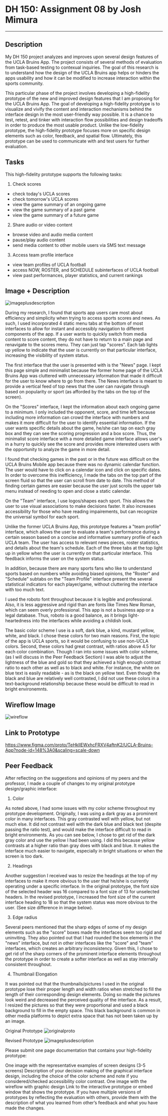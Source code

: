 
# DH 150: Assignment 08 by Josh Mimura

***

## Description

My DH 150 project analyzes and improves upon several design features of the UCLA Bruins App. The project consists of several methods of evaluation from task-based testing to contexual inquiries. The goal of this research is to understand how the design of the UCLA Bruins app helps or hinders the apps usability and how it can be modified to increase interaction within the sports community. 

This particular phase of the project involves developing a high-fidelity prototype of the new and improved design features that I am proposing for the UCLA Bruins App. The goal of developing a high-fidelity prototype is to visualize and vivify the content and interaction mechanisms behind the interface design in the most user-friendly way possible. It is a chance to test, retest, and tinker with interaction flow possibilities and design tradeoffs in order to produce the most usable product. Unlike the low-fidelity prototype, the high-fidelity prototype focuses more on specific design elements such as color, feedback, and spatial flow. Ultimately, this prototype can be used to communicate with and test users for further evaluation. 

## Tasks

This high-fidelity prototype supports the following tasks:  

1) Check scores 
  - check today's UCLA scores
  - check tomorrow's UCLA scores
  - view the game summary of an ongoing game
  - view the game summary of a past game
  - view the game summary of a future game

2) Share audio or video content 
  - browse video and audio media content
  - pause/play audio content
  - send media content to other mobile users via SMS text message

3) Access team profile interface
  - view team profiles of UCLA football
  - access NOW, ROSTER, and SCHEDULE subinterfaces of UCLA football
  - view past performances, player statistics, and current rankings

## Image + Description

![imageplusdescription](https://drive.google.com/uc?id=1pprAiZpQLMzD9woOh9ygusIjoT-ZfkB8)

During my research, I found that sports app users care most about efficiency and simplicity when trying to access sports scores and news. As such, I used incorporated 4 static menu tabs at the bottom of most interfaces to allow for instant and accessibly navigation to different components of the app. If a user wants to quickly switch from media content to score content, they do not have to return to a main page and renavigate to the scores menu. They can just tap "scores". Each tab lights up yellow to indicate that the user is currently on that particular interface, increasing the visibility of system status. 

The first interface that the user is presented with is the "News" page. I kept this page simple and minimalist because the former home page of the UCLA Bruins App was cluttered with unnecessary information that made it difficult for the user to know where to go from there. The News interface is meant to provide a vertical feed of top news that the user can navigate through based on popularity or sport (as afforded by the tabs on the top of the screen).

On the "Scores" interface, I kept the information about each ongoing game to a minimum. I only included the opponent, score, and time left because including more information can crowd the interface with numbers and makes it more difficult for the user to identify essential information. If the user wants specific details about the game, he/she can tap on each gray box and they can see the scoring progression and a box score. Thus, the minimalist score interface with a more detailed game interface allows user's in a hurry to quickly see the score and provides more interested users with the opportunity to analyze the game in more detail. 

I found that checking games in the past or in the future was difficult on the UCLA Bruins Mobile app because there was no dynamic calendar function. The user would have to click on a calendar icon and click on specific dates. In order to overcome this inefficiency, I made the tabs on the top part of the screen fluid so that the user can scroll from date to date. This method of finding certain games are easier because the user just scrolls the upper tab menu instead of needing to open and close a static calendar.

On the "Team" interface, I use logos/shapes each sport. This allows the user to use visual associations to make decisions faster. It also increases accessibility for those who have reading impairements, but can recognize the universal symbol for each sport.

Unlike the former UCLA Bruins App, this prototype features a "team profile" interface, which allows the user to evaluate a team's performance during a certain season based on a concise and informative summary profile of each UCLA team. The user has access to relevant news pieces, roster statistics, and details about the team's schedule. Each of the three tabs at the top light up in yellow when the user is currently on that particular interface. This feedback informs the user on the system status. 

In addition, because there are many sports fans who like to understand sports based on numbers while avoiding biased opinions, the "Roster" and "Schedule" subtabs on the "Team Profile" interface present the several statistical indicators for each player/game, without cluttering the interface with too much text. 

I used the roboto font throughout because it is legible and professional. Also, it is less aggressive and rigid than are fonts like Times New Roman, which can seem overly professional. This app is not a business app or a legal database. Thus, roboto is a good balance, as it brings light-heartedness into the interfaces while avoiding a childish look. 

The basic color scheme I use is a soft, dark blue, a kind, mustard yellow, white, and black. I chose these colors for two main reasons. First, the topic of the app is UCLA sports, so it would be confusing to use non-UCLA colors. Second, these colors had great contrast, with ratios above 4.5 for each color combination. Though I ran into some issues with color scheme, (as I will discuss in the Peer Feedback Section) I was able to adjust the lightness of the blue and gold so that they achieved a high enough contrast ratio to each other as well as to black and white. For instance, the white on blue text is easily readable - as is the black on yellow text. Even though the black and blue are relatively well contrasted, I did not use these colors in a text-background relationship because these would be difficult to read in bright environemnts. 





## Wireflow Image

![wireflow](https://drive.google.com/open?id=14stxEiysVrSSTiUf8gG1FXqVz0ykPI6d)


## Link to Prototype

https://www.figma.com/proto/TeHkllEWxhcFRXV4aftnK2/UCLA-Bruins-App?node-id=148%3A0&scaling=scale-down

## Peer Feedback 

After reflecting on the suggestions and opinions of my peers and the professor, I made a couple of changes to my original prototype design/graphic interface:

1) Color

As noted above, I had some issues with my color scheme throughout my prototype development. Originally, I was using a dark gray as a prominent color in many interfaces. This gray contrasted well with yellow, but not much else. It did not contrast well with the dark blue and black text (despite passing the ratio test), and would make the interface difficult to read in bright environments. As you can see below, I chose to get rid of the dark gray color and use the yellow I had been using. I did this because yellow contrasts at a higher ratio than gray does with black and blue. It makes the interface much easier to navigate, especially in bright situations or when the screen is too dark. 

2) Headings

Another suggestion I received was to resize the headings at the top of my interfaces to make it more obvious to the user that he/she is currently operating under a specific interface. In the original prototype, the font size of the selected header was 16 compared to a font size of 13 for unselected headers. In the revised prototype, I increased the font size of the current interface heading to 18 so that the system status was more obvious to the user. (See size difference in image below). 

3) Edge radius

Several peers mentioned that the sharp edges of some of my design elements such as the "score" boxes made the interfaces seem too rigid and uninviting. They also pointed out that I had rounded the box elements in the "news" interface, but not in other interfaces like the "score" and "team" interfaces, which creates an arbitrary inconsistency. Given this, I chose to get rid of the sharp corners of the prominent interface elements throughout the prototype in order to create a softer interface as well as stay internally consistent throughout. 

4) Thumbnail Elongation

It was pointed out that the thumbnails/pictures I used in the original prototype lose their proper length and width ratios when stretched to fill the length of their corresponding design elements. Doing so made the pictures look weird and decreased the perceived quality of the interface. As a result, I resized the pictures so that they were proportional and used a black background to fill in the empty space. This black background is common in other media platforms to depict extra space that has not been taken up by an image. 

Original Prototype
![originalproto](https://drive.google.com/uc?id=12OjOP-scnxi1SkikCzqAQ5pxiZhwXmPD)

Revised Prototype
![imageplusdescription](https://drive.google.com/uc?id=1pprAiZpQLMzD9woOh9ygusIjoT-ZfkB8)



Please submit one page documentation that contains your high-fidelity prototype:

One image with the representative examples of screen designs (3-5 screens) 
Description of your decision making of the graphical interface design, including the choice of the color scheme and note if you considered/checked accessibility color contrast.
One image with the wireflow with graphic design
Link to the interactive prototype or embed window that shows the prototype.
If you have multiple versions of prototypes by reflecting the evaluation with others, provide them with the description of what you learned from other’s feedback and what you have made the changes. 
